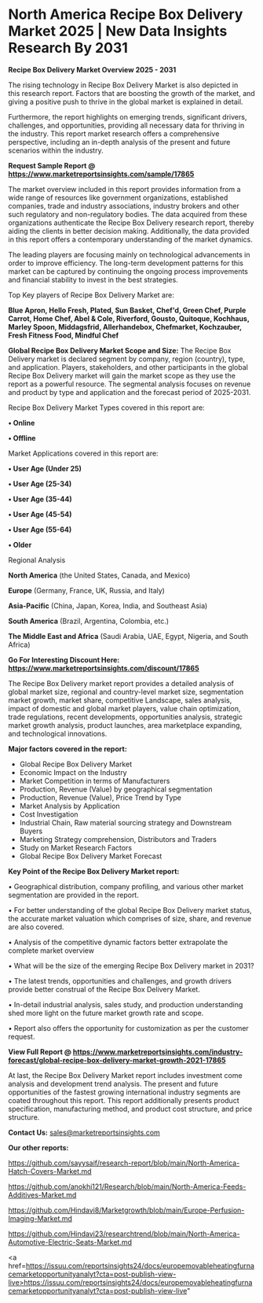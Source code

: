 # North America Recipe Box Delivery Market 2025 | New Data Insights Research By 2031

<Strong> Recipe Box Delivery Market Overview 2025 - 2031</strong>

The rising technology in Recipe Box Delivery Market is also depicted in this research report. Factors that are boosting the growth of the market, and giving a positive push to thrive in the global market is explained in detail.

Furthermore, the report highlights on emerging trends, significant drivers, challenges, and opportunities, providing all necessary data for thriving in the industry. This report market research offers a comprehensive perspective, including an in-depth analysis of the present and future scenarios within the industry.

<strong>Request Sample Report @ <a href=https://www.marketreportsinsights.com/sample/17865>https://www.marketreportsinsights.com/sample/17865</a></strong>

The market overview included in this report provides information from a wide range of resources like government organizations, established companies, trade and industry associations, industry brokers and other such regulatory and non-regulatory bodies. The data acquired from these organizations authenticate the Recipe Box Delivery research report, thereby aiding the clients in better decision making. Additionally, the data provided in this report offers a contemporary understanding of the market dynamics.

The leading players are focusing mainly on technological advancements in order to improve efficiency. The long-term development patterns for this market can be captured by continuing the ongoing process improvements and financial stability to invest in the best strategies.

Top Key players of Recipe Box Delivery Market are:

<strong>Blue Apron, Hello Fresh, Plated, Sun Basket, Chef'd, Green Chef, Purple Carrot, Home Chef, Abel & Cole, Riverford, Gousto, Quitoque, Kochhaus, Marley Spoon, Middagsfrid, Allerhandebox, Chefmarket, Kochzauber, Fresh Fitness Food, Mindful Chef</strong>

<strong><b>Global Recipe Box Delivery Market Scope and Size:</b></strong>
The Recipe Box Delivery market is declared segment by company, region (country), type, and application. Players, stakeholders, and other participants in the global Recipe Box Delivery market will gain the market scope as they use the report as a powerful resource. The segmental analysis focuses on revenue and product by type and application and the forecast period of 2025-2031.

Recipe Box Delivery Market Types covered in this report are:

<strong>• Online

• Offline</strong>

Market Applications covered in this report are:

<strong>• User Age (Under 25)

• User Age (25-34)

• User Age (35-44)

• User Age (45-54)

• User Age (55-64)

• Older</strong> 

Regional Analysis

<strong>North America</strong> (the United States, Canada, and Mexico)

<strong>Europe</strong> (Germany, France, UK, Russia, and Italy)

<strong>Asia-Pacific</strong> (China, Japan, Korea, India, and Southeast Asia)

<strong>South America</strong> (Brazil, Argentina, Colombia, etc.)

<strong>The Middle East and Africa</strong> (Saudi Arabia, UAE, Egypt, Nigeria, and South Africa)

<strong>Go For Interesting Discount Here: <a href=https://www.marketreportsinsights.com/discount/17865>https://www.marketreportsinsights.com/discount/17865</a></strong>

The Recipe Box Delivery market report provides a detailed analysis of global market size, regional and country-level market size, segmentation market growth, market share, competitive Landscape, sales analysis, impact of domestic and global market players, value chain optimization, trade regulations, recent developments, opportunities analysis, strategic market growth analysis, product launches, area marketplace expanding, and technological innovations.

<strong><b>Major factors covered in the report:</b></strong>
<ul>
  <li>Global Recipe Box Delivery Market </li>
  <li>Economic Impact on the Industry</li>
  <li>Market Competition in terms of Manufacturers</li>
  <li>Production, Revenue (Value) by geographical segmentation</li>
  <li>Production, Revenue (Value), Price Trend by Type</li>
  <li>Market Analysis by Application</li>
  <li>Cost Investigation</li>
  <li>Industrial Chain, Raw material sourcing strategy and Downstream Buyers</li>
  <li>Marketing Strategy comprehension, Distributors and Traders</li>
  <li>Study on Market Research Factors</li>
  <li>Global Recipe Box Delivery Market Forecast</li>
</ul>

<strong><b>Key Point of the Recipe Box Delivery Market report:</b></strong>

• Geographical distribution, company profiling, and various other market segmentation are provided in the report.

• For better understanding of the global Recipe Box Delivery market status, the accurate market valuation which comprises of size, share, and revenue are also covered.

• Analysis of the competitive dynamic factors better extrapolate the complete market overview

• What will be the size of the emerging Recipe Box Delivery market in 2031?

• The latest trends, opportunities and challenges, and growth drivers provide better construal of the Recipe Box Delivery Market.

• In-detail industrial analysis, sales study, and production understanding shed more light on the future market growth rate and scope.

• Report also offers the opportunity for customization as per the customer request.

<strong><b>View Full Report @ <a href=https://www.marketreportsinsights.com/industry-forecast/global-recipe-box-delivery-market-growth-2021-17865>https://www.marketreportsinsights.com/industry-forecast/global-recipe-box-delivery-market-growth-2021-17865</a></b></strong>


At last, the Recipe Box Delivery Market report includes investment come analysis and development trend analysis. The present and future opportunities of the fastest growing international industry segments are coated throughout this report. This report additionally presents product specification, manufacturing method, and product cost structure, and price structure.

<strong>Contact Us:</strong>
sales@marketreportsinsights.com

<strong>Our other reports:</strong>

<a href=https://github.com/sayysaif/research-report/blob/main/North-America-Hatch-Covers-Market.md>https://github.com/sayysaif/research-report/blob/main/North-America-Hatch-Covers-Market.md</a>

<a href=https://github.com/anokhi121/Research/blob/main/North-America-Feeds-Additives-Market.md>https://github.com/anokhi121/Research/blob/main/North-America-Feeds-Additives-Market.md</a>

<a href=https://github.com/Hindavi8/Marketgrowth/blob/main/Europe-Perfusion-Imaging-Market.md>https://github.com/Hindavi8/Marketgrowth/blob/main/Europe-Perfusion-Imaging-Market.md</a>

<a href=https://github.com/Hindavi23/researchtrend/blob/main/North-America-Automotive-Electric-Seats-Market.md>https://github.com/Hindavi23/researchtrend/blob/main/North-America-Automotive-Electric-Seats-Market.md</a>

<a href=https://issuu.com/reportsinsights24/docs/europemovableheatingfurnacemarketopportunityanalyt?cta=post-publish-view-live>https://issuu.com/reportsinsights24/docs/europemovableheatingfurnacemarketopportunityanalyt?cta=post-publish-view-live</a>"
